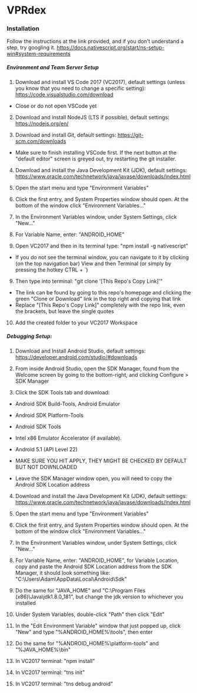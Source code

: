 # VPRdex
### Installation
Follow the instructions at the link provided, and if you don't understand a step, try googling it.
https://docs.nativescript.org/start/ns-setup-win#system-requirements
  
##### Environment and Team Server Setup
1. Download and install VS Code 2017 (VC2017), default settings (unless you know that you need to change a specific setting): https://code.visualstudio.com/download
- Close or do not open VSCode yet

2. Download and install NodeJS (LTS if possible), default settings: https://nodejs.org/en/

3. Download and install Git, default settings: https://git-scm.com/downloads

- Make sure to finish installing VSCode first. If the next button at the "default editor" screen is greyed out, try restarting the git installer.

4. Download and install the Java Development Kit (JDK), default settings: https://www.oracle.com/technetwork/java/javase/downloads/index.html

5. Open the start menu and type "Environment Variables"

6. Click the first entry, and System Properties window should open. At the bottom of the window click "Environment Variables..."

7. In the Environment Variables window, under System Settings, click "New..."

8. For Variable Name, enter: "ANDROID_HOME" 

5. Open VC2017 and then in its terminal type: "npm install -g nativescript"
- If you do not see the terminal window, you can navigate to it by clicking (on the top navigation bar) View and then Terminal (or simply by pressing the hotkey CTRL + \`)

9. Then type into terminal: "git clone '\[This Repo's Copy Link]'"

 - The link can be found by going to this repo's homepage and clicking the green "Clone or Download" link in the top right and copying that link
  - Replace "\[This Repo's Copy Link]" completely with the repo link, even the brackets, but leave the single quotes
  
10. Add the created folder to your VC2017 Workspace

##### Debugging Setup:
1. Download and Install Android Studio, default settings: https://developer.android.com/studio/#downloads

2. From inside Android Studio, open the SDK Manager, found from the Welcome screen by going to the bottom-right, and clicking Configure > SDK Manager

3. Click the SDK Tools tab and download: 
- Android SDK Build-Tools, Android Emulator
- Android SDK Platform-Tools
- Android SDK Tools
- Intel x86 Emulator Accelerator (if  available).
- Android 5.1 (API Level 22)

- MAKE SURE YOU HIT APPLY, THEY MIGHT BE CHECKED BY DEFAULT BUT NOT DOWNLOADED
- Leave the SDK Manager window open, you will need to copy the Android SDK Location address

4. Download and install the Java Development Kit (JDK), default settings: https://www.oracle.com/technetwork/java/javase/downloads/index.html

5. Open the start menu and type "Environment Variables"

6. Click the first entry, and System Properties window should open. At the bottom of the window click "Environment Variables..."

7. In the Environment Variables window, under System Settings, click "New..."

8. For Variable Name, enter: "ANDROID_HOME", for Variable Location, copy and paste the Android SDK Location address from the SDK Manager, it should look something like: "C:\Users\Adam\AppData\Local\Android\Sdk"

9. Do the same for "JAVA_HOME" and "C:\Program Files (x86)\Java\jdk1.8.0_181", but change the jdk version to whichever you installed

10. Under System Variables, double-click "Path" then click "Edit"

11. In the "Edit Environment Variable" window that just popped up, click "New" and type "%ANDROID_HOME%\tools", then enter

12. Do the same for "%ANDROID_HOME%\platform-tools" and "%JAVA_HOME%\bin"

2. In VC2017 terminal: "npm install"

3. In VC2017 terminal: "tns init"

4. In VC2017 terminal: "tns debug android"
